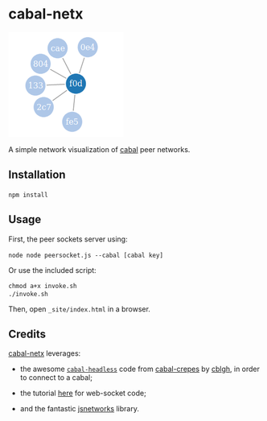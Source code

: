 # cabal-netx

<img src="./network.png">

A simple network visualization of [cabal](https://cabal.chat/) peer networks.

## Installation

`npm install`

## Usage

First, the peer sockets server using:

`node node peersocket.js --cabal [cabal key]`

Or use the included script:

```
chmod a+x invoke.sh
./invoke.sh
```

Then, open `_site/index.html` in a browser.

## Credits

[cabal-netx](https://github.com/dwblair/cabal-netx) leverages:

- the awesome [`cabal-headless`](https://github.com/cabal-club/cabal-headless) code from [cabal-crepes](https://github.com/cblgh/cabal-crepes) by [cblgh](https://github.com/cblgh), in order to connect to a cabal;

- the tutorial [here](https://github.com/processing/p5.js/wiki/p5.js,-node.js,-socket.io
) for web-socket code;

- and the fantastic [jsnetworks](https://github.com/fkling/JSNetworkX) library.
